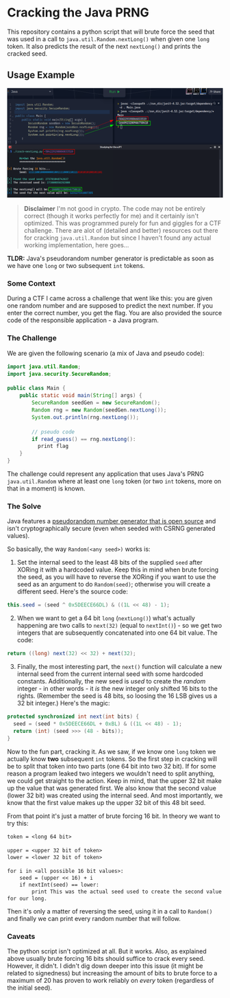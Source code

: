 # Cracking the Java PRNG

This repository contains a python script that will brute force the seed that was used in a call to `java.util.Random.nextLong()` when given one `long` token. It also predicts the result of the next `nextLong()` and prints the cracked seed.

## Usage Example

![Example](example-solve.png)

> **Disclaimer** I'm not good in crypto. The code may not be entirely correct (though it works perfectly for me) and it certainly isn't optimized. This was programmed purely for fun and giggles for a CTF challenge. There are alot of (detailed and better) resources out there for cracking `java.util.Random` but since I haven't found any actual working implementation, here goes...

**TLDR:** Java's pseudorandom number generator is predictable as soon as we have one `long` or two subsequent `int` tokens.

### Some Context

During a CTF I came across a challenge that went like this: you are given one random number and are supposed to predict the next number. If you enter the correct number, you get the flag. You are also provided the source code of the responsible application - a Java program.

### The Challenge

We are given the following scenario (a mix of Java and pseudo code):

```java
import java.util.Random;
import java.security.SecureRandom;

public class Main {
    public static void main(String[] args) {
        SecureRandom seedGen = new SecureRandom();
        Random rng = new Random(seedGen.nextLong());
        System.out.println(rng.nextLong());

        // pseudo code
        if read_guess() == rng.nextLong():
          print flag
    }
}

```

The challenge could represent any application that uses Java's PRNG `java.util.Random` where at least one `long` token (or two `int` tokens, more on that in a moment) is known.

### The Solve

Java features a [pseudorandom number generator that is open source](https://developer.classpath.org/doc/java/util/Random-source.html) and isn't cryptographically secure (even when seeded with CSRNG generated values). 

So basically, the way `Random(<any seed>)` works is:

1. Set the internal seed to the least 48 bits of the supplied `seed` after XORing it with a hardcoded value. Keep this in mind when brute forcing the seed, as you will have to reverse the XORing if you want to use the seed as an argument to do `Random(seed)`; otherwise you will create a different seed. Here's the source code:
  ```java
  this.seed = (seed ^ 0x5DEECE66DL) & ((1L << 48) - 1);
  ```
2. When we want to get a 64 bit `long` (`nextLong()`) what's actually happening are two calls to `next(32)` (equal to `nextInt()`) - so we get two integers that are subsequently concatenated into one 64 bit value. The code:
  ```java
  return ((long) next(32) << 32) + next(32);
  ```
3. Finally, the most interesting part, the `next()` function will calculate a new internal seed from the current internal seed with some hardcoded constants. Additionally, the new seed is *used* to create the *random* integer - in other words - it *is* the new integer only shifted 16 bits to the rights. (Remember the seed is 48 bits, so loosing the 16 LSB gives us a 32 bit integer.) Here's the magic:
  ```java
  protected synchronized int next(int bits) {
    seed = (seed * 0x5DEECE66DL + 0xBL) & ((1L << 48) - 1);
    return (int) (seed >>> (48 - bits));
  }
  ```
Now to the fun part, cracking it. As we saw, if we know one `long` token we actually know **two** subsequent `int` tokens. So the first step in cracking will be to split that token into two parts (one 64 bit into two 32 bit). If for some reason a program leaked two integers we wouldn't need to split anything, we could get straight to the action. Keep in mind, that the upper 32 bit make up the value that was generated first. We also know that the second value (lower 32 bit) was created using the internal seed. And most importantly, we know that the first value makes up the upper 32 bit of this 48 bit seed.

From that point it's just a matter of brute forcing 16 bit. In theory we want to try this:
```
token = <long 64 bit>

upper = <upper 32 bit of token>
lower = <lower 32 bit of token>

for i in <all possible 16 bit values>:
	seed = (upper << 16) + i
	if nextInt(seed) == lower:
		print This was the actual seed used to create the second value for our long. 
```
Then it's only a matter of reversing the seed, using it in a call to `Random()` and finally we can print every random number that will follow.

### Caveats

The python script isn't optimized at all. But it works. Also, as explained above usually brute forcing 16 bits should suffice to crack every seed. However, it didn't. I didn't dig down deeper into this issue (it might be related to signedness) but increasing the amount of bits to brute force to a maximum of 20 has proven to work reliably on *every* token (regardless of the initial seed).
